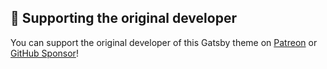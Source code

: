 ## 🌟 Supporting the original developer

You can support the original developer of this Gatsby theme on [Patreon](https://www.patreon.com/lekoarts) or [GitHub Sponsor](https://github.com/sponsors/LekoArts)!

